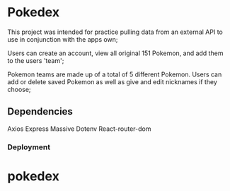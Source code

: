 # Pokedex

This project was intended for practice pulling data from an external API to use in conjunction with the apps own;

Users can create an account, view all original 151 Pokemon, and add them to the users 'team';

Pokemon teams are made up of a total of 5 different Pokemon. Users can add or delete saved Pokemon as well as give and edit nicknames if they choose;

## Dependencies

Axios
Express
Massive
Dotenv
React-router-dom

### Deployment


# pokedex
